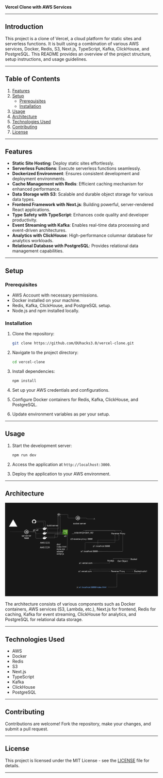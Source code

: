 **Vercel Clone with AWS Services**

---

## Introduction

This project is a clone of Vercel, a cloud platform for static sites and serverless functions. It is built using a combination of various AWS services, Docker, Redis, S3, Next.js, TypeScript, Kafka, ClickHouse, and PostgreSQL. This README provides an overview of the project structure, setup instructions, and usage guidelines.

---

## Table of Contents

1. [Features](#features)
2. [Setup](#setup)
    - [Prerequisites](#prerequisites)
    - [Installation](#installation)
3. [Usage](#usage)
4. [Architecture](#architecture)
5. [Technologies Used](#technologies-used)
6. [Contributing](#contributing)
7. [License](#license)

---

## Features

- **Static Site Hosting**: Deploy static sites effortlessly.
- **Serverless Functions**: Execute serverless functions seamlessly.
- **Dockerized Environment**: Ensures consistent development and deployment environments.
- **Cache Management with Redis**: Efficient caching mechanism for enhanced performance.
- **Data Storage with S3**: Scalable and durable object storage for various data types.
- **Frontend Framework with Next.js**: Building powerful, server-rendered React applications.
- **Type Safety with TypeScript**: Enhances code quality and developer productivity.
- **Event Streaming with Kafka**: Enables real-time data processing and event-driven architectures.
- **Analytics with ClickHouse**: High-performance columnar database for analytics workloads.
- **Relational Database with PostgreSQL**: Provides relational data management capabilities.

---

## Setup

### Prerequisites

- AWS Account with necessary permissions.
- Docker installed on your machine.
- Redis, Kafka, ClickHouse, and PostgreSQL setup.
- Node.js and npm installed locally.

### Installation

1. Clone the repository:

    ```bash
    git clone https://github.com/DUhacks3.0/vercel-clone.git
    ```

2. Navigate to the project directory:

    ```bash
    cd vercel-clone
    ```

3. Install dependencies:

    ```bash
    npm install
    ```

4. Set up your AWS credentials and configurations.

5. Configure Docker containers for Redis, Kafka, ClickHouse, and PostgreSQL.

6. Update environment variables as per your setup.

---

## Usage

1. Start the development server:

    ```bash
    npm run dev
    ```

2. Access the application at `http://localhost:3000`.

3. Deploy the application to your AWS environment.

---

## Architecture

![Architecture Diagram](architecture_diagram.png)

The architecture consists of various components such as Docker containers, AWS services (S3, Lambda, etc.), Next.js for frontend, Redis for caching, Kafka for event streaming, ClickHouse for analytics, and PostgreSQL for relational data storage.

---

## Technologies Used

- AWS
- Docker
- Redis
- S3
- Next.js
- TypeScript
- Kafka
- ClickHouse
- PostgreSQL

---

## Contributing

Contributions are welcome! Fork the repository, make your changes, and submit a pull request.

---

## License

This project is licensed under the MIT License - see the [LICENSE](LICENSE) file for details.

---


